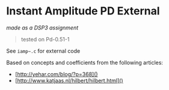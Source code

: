 # Instant Amplitude PD External
*made as a DSP3 assignment*
> tested on Pd-0.51-1

See `iamp~.c` for external code

Based on concepts and coefficients from the following articles: 
* [http://yehar.com/blog/?p=368]()
* [http://www.katjaas.nl/hilbert/hilbert.html]()